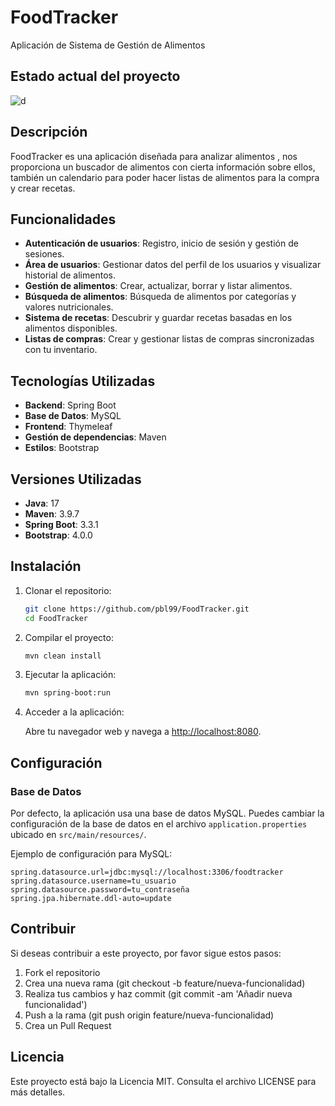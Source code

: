 # FoodTracker

Aplicación de Sistema de Gestión de Alimentos

## Estado actual del proyecto

![d](https://github.com/user-attachments/assets/68fa6216-cd47-48bd-adf4-00702594a183)


## Descripción

FoodTracker es una aplicación diseñada para analizar alimentos , nos proporciona un buscador de alimentos con cierta información sobre ellos, también un calendario para poder hacer listas de alimentos para la compra y crear recetas.

## Funcionalidades

- **Autenticación de usuarios**: Registro, inicio de sesión y gestión de sesiones.
- **Área de usuarios**: Gestionar datos del perfil de los usuarios y visualizar historial de alimentos.
- **Gestión de alimentos**: Crear, actualizar, borrar y listar alimentos.
- **Búsqueda de alimentos**: Búsqueda de alimentos por categorías y valores nutricionales.
- **Sistema de recetas**: Descubrir y guardar recetas basadas en los alimentos disponibles.
- **Listas de compras**: Crear y gestionar listas de compras sincronizadas con tu inventario.

## Tecnologías Utilizadas

- **Backend**: Spring Boot
- **Base de Datos**: MySQL
- **Frontend**: Thymeleaf
- **Gestión de dependencias**: Maven
- **Estilos**: Bootstrap

## Versiones Utilizadas

- **Java**: 17
- **Maven**: 3.9.7
- **Spring Boot**: 3.3.1
- **Bootstrap**: 4.0.0

## Instalación

1. Clonar el repositorio:

    ```bash
    git clone https://github.com/pbl99/FoodTracker.git
    cd FoodTracker
    ```

2. Compilar el proyecto:

    ```bash
    mvn clean install
    ```

3. Ejecutar la aplicación:

    ```bash
    mvn spring-boot:run
    ```

4. Acceder a la aplicación:

    Abre tu navegador web y navega a [http://localhost:8080](http://localhost:8080).

## Configuración

### Base de Datos

Por defecto, la aplicación usa una base de datos MySQL. Puedes cambiar la configuración de la base de datos en el archivo `application.properties` ubicado en `src/main/resources/`.

Ejemplo de configuración para MySQL:

```properties
spring.datasource.url=jdbc:mysql://localhost:3306/foodtracker
spring.datasource.username=tu_usuario
spring.datasource.password=tu_contraseña
spring.jpa.hibernate.ddl-auto=update
```

## Contribuir
Si deseas contribuir a este proyecto, por favor sigue estos pasos:

1. Fork el repositorio
2. Crea una nueva rama (git checkout -b feature/nueva-funcionalidad)
3. Realiza tus cambios y haz commit (git commit -am 'Añadir nueva funcionalidad')
4. Push a la rama (git push origin feature/nueva-funcionalidad)
5. Crea un Pull Request
   
## Licencia
Este proyecto está bajo la Licencia MIT. Consulta el archivo LICENSE para más detalles.
